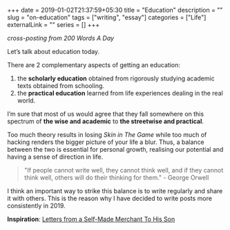 +++ 
date = 2019-01-02T21:37:59+05:30
title = "Education"
description = ""
slug = "on-education" 
tags = ["writing", "essay"]
categories = ["Life"]
externalLink = ""
series = []
+++

*cross-posting from 200 Words A Day*

Let’s talk about education today.

There are 2 complementary aspects of getting an education:

1. the **scholarly education** obtained from rigorously studying academic texts obtained from schooling.
2. the **practical education** learned from life experiences dealing in the real world.

I’m sure that most of us would agree that they fall somewhere on this spectrum of **the wise and academic** to **the streetwise and practical**.

Too much theory results in losing *Skin in The Game* while too much of hacking renders the bigger picture of your life a blur. Thus, a balance between the two is essential for personal growth, realising our potential and having a sense of direction in life.

> "If people cannot write well, they cannot think well,
> and if they cannot think well, others will do their thinking for them."
>                                                       - George Orwell

I think an important way to strike this balance is to write regularly and share it with others. This is the reason why I have decided to write posts more consistently in 2019.

**Inspiration**: [Letters from a Self-Made Merchant To His Son](https://www.goodreads.com/book/show/1221559.Letters_from_a_Self_Made_Merchant_to_His_Son)
